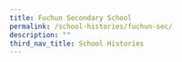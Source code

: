 ```yaml
---
title: Fuchun Secondary School
permalink: /school-histories/fuchun-sec/
description: ""
third_nav_title: School Histories
---
```


